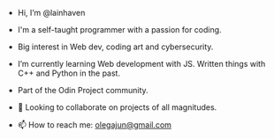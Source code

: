 - Hi, I’m @lainhaven
- I'm a self-taught programmer with a passion for coding. 
- Big interest in Web dev, coding art and cybersecurity.
- I’m currently learning Web development with JS. Written things with C++ and Python in the past.
- Part of the Odin Project community.
- 💞️ Looking to collaborate on projects of all magnitudes.



- 📫 How to reach me: olegajun@gmail.com


